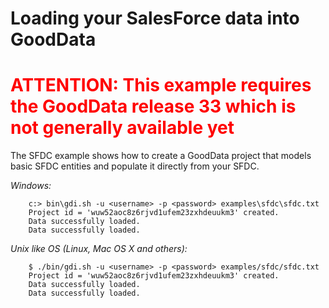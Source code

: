 # Loading your SalesForce data into GoodData

<h1 style="color:red">ATTENTION: This example requires the GoodData release 33 which is not generally available yet</h1>

The SFDC example shows how to create a GoodData project that models basic SFDC entities and populate it directly from your SFDC.

_Windows:_

        c:> bin\gdi.sh -u <username> -p <password> examples\sfdc\sfdc.txt
        Project id = 'wuw52aoc8z6rjvd1ufem23zxhdeuukm3' created.
        Data successfully loaded.
        Data successfully loaded.

_Unix like OS (Linux, Mac OS X and others):_

        $ ./bin/gdi.sh -u <username> -p <password> examples/sfdc/sfdc.txt
        Project id = 'wuw52aoc8z6rjvd1ufem23zxhdeuukm3' created.
        Data successfully loaded.
        Data successfully loaded.

